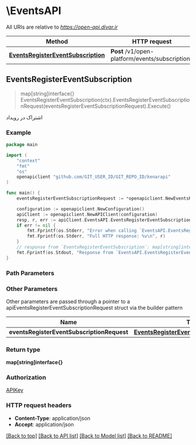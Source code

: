 # \EventsAPI

All URIs are relative to *https://open-api.divar.ir*

Method | HTTP request | Description
------------- | ------------- | -------------
[**EventsRegisterEventSubscription**](EventsAPI.md#EventsRegisterEventSubscription) | **Post** /v1/open-platform/events/subscriptions | اشتراک در رویداد



## EventsRegisterEventSubscription

> map[string]interface{} EventsRegisterEventSubscription(ctx).EventsRegisterEventSubscriptionRequest(eventsRegisterEventSubscriptionRequest).Execute()

اشتراک در رویداد



### Example

```go
package main

import (
	"context"
	"fmt"
	"os"
	openapiclient "github.com/GIT_USER_ID/GIT_REPO_ID/kenarapi"
)

func main() {
	eventsRegisterEventSubscriptionRequest := *openapiclient.NewEventsRegisterEventSubscriptionRequest() // EventsRegisterEventSubscriptionRequest | 

	configuration := openapiclient.NewConfiguration()
	apiClient := openapiclient.NewAPIClient(configuration)
	resp, r, err := apiClient.EventsAPI.EventsRegisterEventSubscription(context.Background()).EventsRegisterEventSubscriptionRequest(eventsRegisterEventSubscriptionRequest).Execute()
	if err != nil {
		fmt.Fprintf(os.Stderr, "Error when calling `EventsAPI.EventsRegisterEventSubscription``: %v\n", err)
		fmt.Fprintf(os.Stderr, "Full HTTP response: %v\n", r)
	}
	// response from `EventsRegisterEventSubscription`: map[string]interface{}
	fmt.Fprintf(os.Stdout, "Response from `EventsAPI.EventsRegisterEventSubscription`: %v\n", resp)
}
```

### Path Parameters



### Other Parameters

Other parameters are passed through a pointer to a apiEventsRegisterEventSubscriptionRequest struct via the builder pattern


Name | Type | Description  | Notes
------------- | ------------- | ------------- | -------------
 **eventsRegisterEventSubscriptionRequest** | [**EventsRegisterEventSubscriptionRequest**](EventsRegisterEventSubscriptionRequest.md) |  | 

### Return type

**map[string]interface{}**

### Authorization

[APIKey](../README.md#APIKey)

### HTTP request headers

- **Content-Type**: application/json
- **Accept**: application/json

[[Back to top]](#) [[Back to API list]](../README.md#documentation-for-api-endpoints)
[[Back to Model list]](../README.md#documentation-for-models)
[[Back to README]](../README.md)


